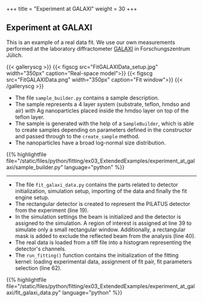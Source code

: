 +++
title = "Experiment at GALAXI"
weight = 30
+++

## Experiment at GALAXI

This is an example of a real data fit. We use our own measurements performed at the laboratory diffractometer [GALAXI](http://www.fz-juelich.de/jcns/jcns-2//DE/Leistungen/GALAXI/_node.html) in Forschungszentrum Jülich. 

{{< galleryscg >}}
{{< figscg src="FitGALAXIData_setup.jpg" width="350px" caption="Real-space model">}}
{{< figscg src="FitGALAXIData.png" width="350px" caption="Fit window">}}
{{< /galleryscg >}}

* The file `sample_builder.py` contains a sample description.
* The sample represents a 4 layer system (substrate, teflon, hmdso and air) with Ag nanoparticles placed inside the hmdso layer on top of the teflon layer.
* The sample is generated with the help of a `SampleBuilder`, which is able to create samples depending on parameters defined in the constructor and passed through to the `create_sample` method.
* The nanoparticles have a broad log-normal size distribution.

{{% highlightfile file="/static/files/python/fitting/ex03_ExtendedExamples/experiment_at_galaxi/sample_builder.py" language="python" %}}

<hr>

* The file `fit_galaxi_data.py` contains the parts related to detector initialization, simulation setup, importing of the data and finally the fit engine setup.
* The rectangular detector is created to represent the PILATUS detector from the experiment (line 19).
* In the simulation settings the beam is initialized and the detector is assigned to the simulation. A region of interest is assigned at line 39 to simulate only a small rectangular window. Additionally, a rectangular mask is added to exclude the reflected beam from the analysis (line 40).
* The real data is loaded from a tiff file into a histogram representing the detector's channels.
* The `run_fitting()` function contains the initialization of the fitting kernel: loading experimental data, assignment of fit pair, fit parameters selection (line 62).

{{% highlightfile file="/static/files/python/fitting/ex03_ExtendedExamples/experiment_at_galaxi/fit_galaxi_data.py" language="python" %}}
